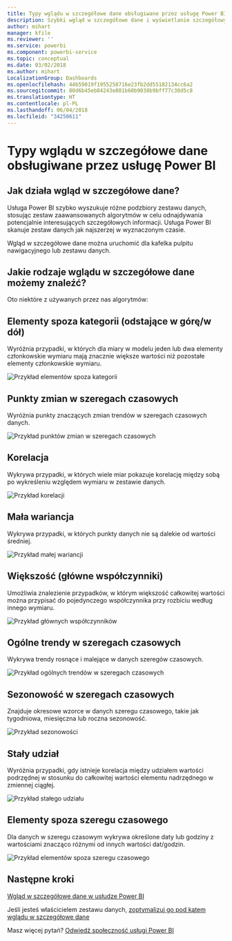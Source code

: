 ```yaml
---
title: Typy wglądu w szczegółowe dane obsługiwane przez usługę Power BI
description: Szybki wgląd w szczegółowe dane i wyświetlanie szczegółowych danych przy użyciu usługi Power BI.
author: mihart
manager: kfile
ms.reviewer: ''
ms.service: powerbi
ms.component: powerbi-service
ms.topic: conceptual
ms.date: 03/02/2018
ms.author: mihart
LocalizationGroup: Dashboards
ms.openlocfilehash: 44b59019f1955258716e23fb2dd55182134cc6a2
ms.sourcegitcommit: 80d6b45eb84243e801b60b9038b9bff77c30d5c8
ms.translationtype: HT
ms.contentlocale: pl-PL
ms.lasthandoff: 06/04/2018
ms.locfileid: "34250611"
---
```

# <a name="types-of-insights-supported-by-power-bi"></a>Typy wglądu w szczegółowe dane obsługiwane przez usługę Power BI
## <a name="how-does-insights-work"></a>Jak działa wgląd w szczegółowe dane?
Usługa Power BI szybko wyszukuje różne podzbiory zestawu danych, stosując zestaw zaawansowanych algorytmów w celu odnajdywania potencjalnie interesujących szczegółowych informacji. Usługa Power BI skanuje zestaw danych jak najszerzej w wyznaczonym czasie.

Wgląd w szczegółowe dane można uruchomić dla kafelka pulpitu nawigacyjnego lub zestawu danych.   

## <a name="what-types-of-insights-can-we-find"></a>Jakie rodzaje wglądu w szczegółowe dane możemy znaleźć?
Oto niektóre z używanych przez nas algorytmów:

## <a name="category-outliers-topbottom"></a>Elementy spoza kategorii (odstające w górę/w dół)
Wyróżnia przypadki, w których dla miary w modelu jeden lub dwa elementy członkowskie wymiaru mają znacznie większe wartości niż pozostałe elementy członkowskie wymiaru.  

![Przykład elementów spoza kategorii](media/service-insight-types/pbi_auto_insight_types_category_outliers.png)

## <a name="change-points-in-a-time-series"></a>Punkty zmian w szeregach czasowych
Wyróżnia punkty znaczących zmian trendów w szeregach czasowych danych.

![Przykład punktów zmian w szeregach czasowych](media/service-insight-types/pbi_auto_insight_types_changepoint.png)

## <a name="correlation"></a>Korelacja
Wykrywa przypadki, w których wiele miar pokazuje korelację między sobą po wykreśleniu względem wymiaru w zestawie danych.

![Przykład korelacji](media/service-insight-types/pbi_auto_insight_types_correlation.png)

## <a name="low-variance"></a>Mała wariancja
Wykrywa przypadki, w których punkty danych nie są dalekie od wartości średniej.

![Przykład małej wariancji](media/service-insight-types/power-bi-low-variance.png)

## <a name="majority-major-factors"></a>Większość (główne współczynniki)
Umożliwia znalezienie przypadków, w którym większość całkowitej wartości można przypisać do pojedynczego współczynnika przy rozbiciu według innego wymiaru.  

![Przykład głównych współczynników](media/service-insight-types/pbi_auto_insight_types_majority.png)

## <a name="overall-trends-in-time-series"></a>Ogólne trendy w szeregach czasowych
Wykrywa trendy rosnące i malejące w danych szeregów czasowych.

![Przykład ogólnych trendów w szeregach czasowych](media/service-insight-types/pbi_auto_insight_types_trend.png)

## <a name="seasonality-in-time-series"></a>Sezonowość w szeregach czasowych
Znajduje okresowe wzorce w danych szeregu czasowego, takie jak tygodniowa, miesięczna lub roczna sezonowość.

![Przykład sezonowości](media/service-insight-types/pbi_auto_insight_types_seasonality_new.png)

## <a name="steady-share"></a>Stały udział
Wyróżnia przypadki, gdy istnieje korelacja między udziałem wartości podrzędnej w stosunku do całkowitej wartości elementu nadrzędnego w zmiennej ciągłej.

![Przykład stałego udziału](media/service-insight-types/pbi_auto_insight_types_steadyshare.png)

## <a name="time-series-outliers"></a>Elementy spoza szeregu czasowego
Dla danych w szeregu czasowym wykrywa określone daty lub godziny z wartościami znacząco różnymi od innych wartości dat/godzin.

![Przykład elementów spoza szeregu czasowego](media/service-insight-types/pbi_auto_insight_types_time_series_outliers.png)

## <a name="next-steps"></a>Następne kroki
[Wgląd w szczegółowe dane w usłudze Power BI](service-insights.md)

Jeśli jesteś właścicielem zestawu danych, [zoptymalizuj go pod kątem wglądu w szczegółowe dane](service-insights-optimize.md)

Masz więcej pytań? [Odwiedź społeczność usługi Power BI](http://community.powerbi.com/)

